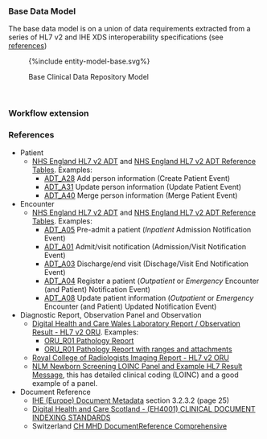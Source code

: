 
### Base Data Model 

The base data model is on a union of data requirements extracted from a series of HL7 v2 and IHE XDS interoperability specifications (see [references](#references))

<figure>
{%include entity-model-base.svg%}
<p id="fX.X.X.X-X" class="figureTitle">Base Clinical Data Repository Model</p>
</figure>
<br clear="all">

### Workflow extension



### References

- Patient 
  - [NHS England HL7 v2 ADT](NHS/HSCIC-ITK-HL7-V2-Message-Specifications.pdf) and [NHS England HL7 v2 ADT Reference Tables](NHS/HSCIC-ITK-HL7-V2-Reference-Tables.pdf). Examples:
    - [ADT_A28](ADT/A28_Example.txt) Add person information (Create Patient Event)
    - [ADT_A31](ADT/A31_example.txt) Update person information (Update Patient Event)
    - [ADT_A40](ADT/A40_Example.txt) Merge person information (Merge Patient Event)
- Encounter
  - [NHS England HL7 v2 ADT](NHS/HSCIC-ITK-HL7-V2-Message-Specifications.pdf) and [NHS England HL7 v2 ADT Reference Tables](NHS/HSCIC-ITK-HL7-V2-Reference-Tables.pdf). Examples:
    - [ADT_A05](ADT/A05_Example.txt) Pre-admit a patient (*Inpatient* Admission Notification Event)
    - [ADT_A01](ADT/A01_example.txt) Admit/visit notification (Admission/Visit Notification Event)
    - [ADT_A03](ADT/A03_example.txt) Discharge/end visit (Dischage/Visit End Notification Event)
    - [ADT_A04](ADT/A04_example.txt) Register a patient (*Outpatient* or *Emergency* Encounter (and Patient) Notification Event)
    - [ADT_A08](ADT/A08_example.txt) Update patient information (*Outpatient* or *Emergency* Encounter (and Patient) Updated Notification Event)
- Diagnostic Report, Observation Panel and Observation
  - [Digital Health and Care Wales Laboratory Report / Observation Result  - HL7 v2 ORU](NHS/DHCW-HL7v25-ORUR01-Specification.pdf). Examples:
    - [ORU_R01 Pathology Report](ORU/DHCW-Example-Pathology-Report-HL7v2ORU.txt)
    - [ORU_R01 Pathology Report with ranges and attachments](ORU/DHCW-Example-PathologyReport-withAttachementsAndRanges-HL7v2ORU.txt)
  - [Royal College of Radiologists Imaging Report - HL7 v2 ORU](https://www.rcr.ac.uk/media/wwtp2mif/rcr-publications_radiology-reporting-networks-understanding-the-technical-options_march-2022.pdf)
  - [NLM Newborn Screening LOINC Panel and Example HL7 Result Message](https://lhncbc.nlm.nih.gov/newbornscreeningcodes/nb/sc/constructingNBSHL7messages.html), this has detailed clinical coding (LOINC) and a good example of a panel.
- Document Reference
  - [IHE (Europe) Document Metadata](https://www.ihe-europe.net/sites/default/files/2017-11/IHE_ITI_XDS_Metadata_Guidelines_v1.0.pdf) section 3.2.3.2 (page 25)
  - [Digital Health and Care Scotland - (EH4001) CLINICAL DOCUMENT INDEXING STANDARDS ](https://www.digihealthcare.scot/app/uploads/2024/05/CDI-Standard-V4.5-FINAL.pdf)
  - Switzerland [CH MHD DocumentReference Comprehensive](https://build.fhir.org/ig/ehealthsuisse/ch-epr-fhir/StructureDefinition-ch-mhd-documentreference-comprehensive.html)


